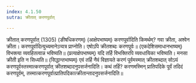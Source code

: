 ```yaml
---
index: 4.1.50
sutra: क्रीतात् करणपूर्वात्

---
```

क्रीतात् करणपूर्वात् (1305) (ङीषधिकरणम्) (आक्षेपभाष्यम्) करणपूर्वादिति किमर्थम्? गवा क्रीता, अश्वेन क्रीता। करणपूर्वादित्युच्यमानेऽप्यत्र प्राप्नोति। एषोऽपि क्रीतशब्दः करणपूर्वः॥ (एकदेशिसमाधानभाष्यम्) विभक्त्या व्यवहितत्वान्न भविष्यति॥ (प्रत्याक्षेपभाष्यम्) यदि तर्हि विभक्तिरपि व्यवधायिका भविष्यति। मनसा क्रीती इति न सिध्यति॥ (सिद्धान्तभाष्यम्) एवं तर्हि नैवं विज्ञायते करणं पूर्वमस्मात् क्रीतशब्दात् सोऽयं करणपूर्वस्तस्मात्करणपूर्वात् क्रीतशब्दादनुपसर्जनादिति। कथं तर्हि? करणमस्मिन् प्रातिपदिके पूर्वं तदिदं करणपूर्वम्, तस्मात्करणपूर्वात्प्रातिपदिकात्क्रीतान्तादनुपसर्जनादिति॥